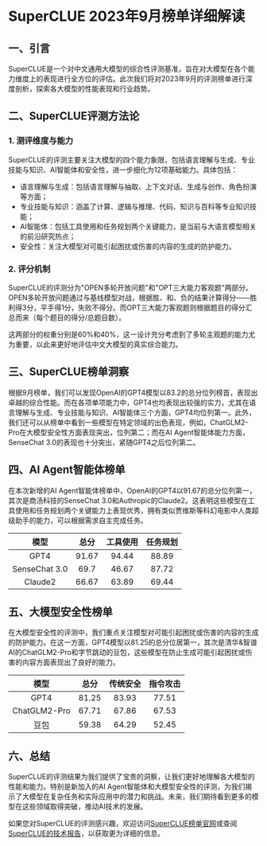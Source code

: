 # SuperCLUE 2023年9月榜单详细解读

## 一、引言

SuperCLUE是一个对中文通用大模型的综合性评测基准，旨在对大模型在各个能力维度上的表现进行全方位的评估。此次我们将对2023年9月的评测榜单进行深度剖析，探索各大模型的性能表现和行业趋势。

## 二、SuperCLUE评测方法论

### 1. 测评维度与能力

SuperCLUE的评测主要关注大模型的四个能力象限，包括语言理解与生成、专业技能与知识、AI智能体和安全性，进一步细化为12项基础能力。具体包括：

- 语言理解与生成：包括语言理解与抽取、上下文对话、生成与创作、角色扮演等方面；
- 专业技能与知识：涵盖了计算、逻辑与推理、代码、知识与百科等专业知识技能；
- AI智能体：包括工具使用和任务规划两个关键能力，是当前与大语言模型相关的前沿研究热点；
- 安全性：关注大模型对可能引起困扰或伤害的内容的生成的防护能力。

### 2. 评分机制

SuperCLUE的评测分为"OPEN多轮开放问题"和"OPT三大能力客观题"两部分。OPEN多轮开放问题通过与基线模型对战，根据胜、和、负的结果计算得分——胜利得3分，平手得1分，失败不得分。而OPT三大能力客观题则根据题目的得分汇总而来（每个题目的得分/总题目数）。

这两部分的权重分别是60%和40%，这一设计充分考虑到了多轮主观题的能力尤为重要，以此来更好地评估中文大模型的真实综合能力。

## 三、SuperCLUE榜单洞察

根据9月榜单，我们可以发现OpenAI的GPT4模型以83.2的总分位列榜首，表现出卓越的综合性能。而在各项单项能力中，GPT4也均表现出较强的实力，尤其在语言理解与生成、专业技能与知识、AI智能体三个方面，GPT4均位列第一。此外，我们还可以从榜单中看到一些模型在特定领域的出色表现，例如，ChatGLM2-Pro在大模型安全性方面表现突出，位列第二；而在AI Agent智能体能力方面，SenseChat 3.0的表现也十分突出，紧随GPT4之后位列第二。

## 四、AI Agent智能体榜单

在本次新增的AI Agent智能体榜单中，OpenAI的GPT4以91.67的总分位列第一，其次是商汤科技的SenseChat 3.0和Authropic的Claude2。这表明这些模型在工具使用和任务规划两个关键能力上表现优秀，拥有类似贾维斯等科幻电影中人类超级助手的能力，可以根据需求自主完成任务。

| 模型 | 总分 | 工具使用 | 任务规划 |
| :---: | :---: | :---: | :---: |
| GPT4 | 91.67 | 94.44 | 88.89 |
| SenseChat 3.0 | 69.7 | 46.67 | 87.72 |
| Claude2 | 66.67 | 63.89 | 69.44 |

## 五、大模型安全性榜单

在大模型安全性的评测中，我们重点关注模型对可能引起困扰或伤害的内容的生成的防护能力。在这一方面，GPT4模型以81.25的总分位居第一，其次是清华&智谱AI的ChatGLM2-Pro和字节跳动的豆包，这些模型在防止生成可能引起困扰或伤害的内容方面表现出了良好的能力。

| 模型 | 总分 | 传统安全 | 指令攻击 |
| :---: | :---: | :---: | :---: |
| GPT4 | 81.25 | 83.93 | 77.51 |
| ChatGLM2-Pro | 67.71 | 67.86 | 67.53 |
| 豆包 | 59.38 | 64.29 | 52.45 |

## 六、总结

SuperCLUE的评测结果为我们提供了宝贵的洞察，让我们更好地理解各大模型的性能和能力。特别是新加入的AI Agent智能体和大模型安全性的评测，为我们揭示了大模型在复杂任务和实际应用中的潜力和挑战。未来，我们期待看到更多的模型在这些领域取得突破，推动AI技术的发展。

如果您对SuperCLUE的评测感兴趣，欢迎访问[SuperCLUE榜单官网](https://www.superclueai.com)或查阅[SuperCLUE的技术报告](https://arxiv.org/abs/2307.15020)，以获取更为详细的信息。